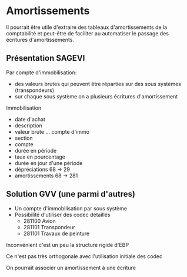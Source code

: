 # Amortissements

Il pourrait être utile d'extraire des tableaux d'amortissements de la comptabilité et peut-être de faciliter au automatiser le passage des écritures d'amortissements.

## Présentation SAGEVI

Par compte d'immobilisation:
- des valeurs brutes qui peuvent être réparties sur des sous systèmes (transpondeurs)
- sur chaque sous système on a plusieurs écritures d'amortissement

Immobilisation
- date d'achat
- description
- valeur brute  ... compte d'immo
- section
- compte
- durée en période
- taux en pourcentage
- durée en jour d'une période
- dépréciations 68 -> 29 
- amortissements 68 -> 281

## Solution GVV (une parmi d'autres)

- Un compte d'immobilisation par sous système
- Possibilité d'utiliser des codec détaillés
  - 281100  Avion
  - 281101  Transpondeur
  - 281101  Travaux de peinture

Inconvénient c'est un peu la structure rigide d'EBP

Ce n'est pas très orthogonale avec l'utilisation initiale des codec

On pourrait associer un amortissement à une écriture
